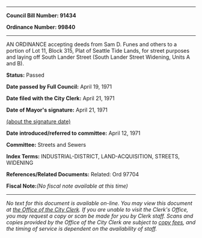 

********

**Council Bill Number: 91434**
   
**Ordinance Number: 99840**
********

 AN ORDINANCE accepting deeds from Sam D. Funes and others to a portion of Lot 11, Block 315, Plat of Seattle Tide Lands, for street purposes and laying off South Lander Street (South Lander Street Widening, Units A and B).

**Status:** Passed
   
**Date passed by Full Council:** April 19, 1971
   
**Date filed with the City Clerk:** April 21, 1971
   
**Date of Mayor's signature:** April 21, 1971
   
[(about the signature date)](/~public/approvaldate.htm)
   
   
   
**Date introduced/referred to committee:** April 12, 1971
   
**Committee:** Streets and Sewers
   
   
**Index Terms:** INDUSTRIAL-DISTRICT, LAND-ACQUISITION, STREETS, WIDENING

**References/Related Documents:** Related: Ord 97704

**Fiscal Note:**_(No fiscal note available at this time)_
********

_No text for this document is available on-line. You may view this document at [the Office of the City Clerk](http://www.seattle.gov/leg/clerk/contactUs.htm). If you are unable to visit the Clerk's Office, you may request a copy or scan be made for you by Clerk staff. Scans and copies provided by the Office of the City Clerk are subject to [copy fees](http://clerk.seattle.gov/~public/clerkfees.htm), and the timing of service is dependent on the availability of staff._

